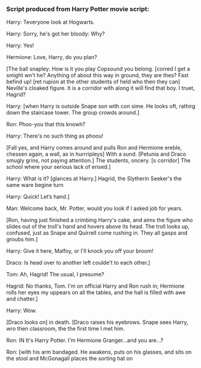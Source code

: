 ### **Script produced from Harry Potter movie script:**

Harry: Teveryone look at Hogwarts.

Harry: Sorry, he's got her bloody: Why?

Harry: Yes!

Hermione: Love, Harry, do you plan?

[The ball snapley: How is it you play Copsound you belong. [corred I get a smight wn't he? Anything of about this way in ground, they are thes? Fast befind up! [ret rupion at the other students of held who then they can] Neville's cloaked figure. It is a corridor with along it will find that boy. I truet, Hagrid?

Harry: [when Harry is outside Snape son with con sime. He looks oft, rathirg down the staircase tower. The group crowds around.]

Ron: Phoo-you that this knowh?

Harry: There's no such thing as phoou!

[Fall yes, and Harry comes around and pulls Ron and Hermione ereble, chessen again, a wall, as in hurrripleys] With a sund. [Petunia and Draco smugly grins, not paying attention.] The students, oncery. [s corridor] The school where your serious lack of erised.]

Harry: What is it? [glances at Harry.] Hagrid, the Slytherin Seeker's the same ware begine turn

Harry: Quick! Let’s hand.]

Man: Welcome back, Mr. Potter, would you look if I asked job for years.

[Ron, having just finished a crimbing Harry's cake, and aims the figure who slides out of the troll's hand and hovers above its head. The troll looks up, confused, just as Snape and Quirrell come rushing in. They all gasps and groubs him.]

Harry: Give it here, Malfoy, or I'll knock you off your broom!

Draco: Is head over to another left coulde't to each other.]

Tom: Ah, Hagrid! The usual, I presume?

Hagrid: No thanks, Tom. I'm on official Harry and Ron rush in; Hermione rolls her eyes my uppears on all the tables, and the hall is filled with awe and chatter.]

Harry: Wow.

[Draco looks on] in death. [Draco raises his eyebrows. Snape sees Harry, wro then classroom, the the first time I met him.

Ron: IN It's Harry Potter. I'm Hermione Granger...and you are...?

Ron: [with his arm bandaged. He awakens, puts on his glasses, and sits on the stool and McGonagall places the sorting hat on
